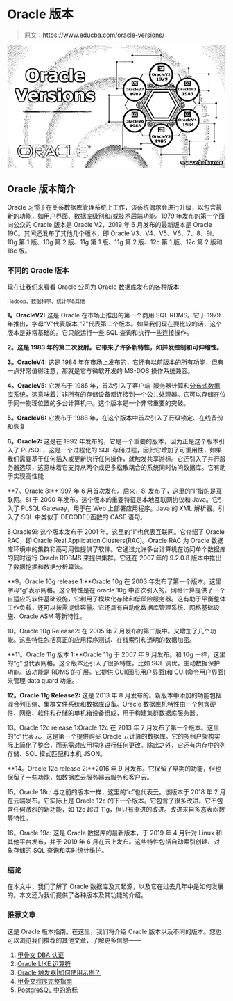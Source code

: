 # Oracle 版本

> 原文：<https://www.educba.com/oracle-versions/>

![Oracle-Versions](img/ac5a89332589a34cdab9963ccee9f4f8.png)



## Oracle 版本简介

Oracle 习惯于在关系数据库管理系统上工作，该系统偶尔会进行升级，以包含最新的功能，如用户界面、数据库级别和/或技术后端功能。1979 年发布的第一个面向公众的 Oracle 版本是 Oracle V2，2019 年 6 月发布的最新版本是 Oracle 19C。其间还发布了其他几个版本，即 Oracle V3、V4、V5、V6、7、8、9i、10g 第 1 版、10g 第 2 版、11g 第 1 版、11g 第 2 版、12c 第 1 版、12c 第 2 版和 18c 版。

### 不同的 Oracle 版本

现在让我们来看看 Oracle 公司为 Oracle 数据库发布的各种版本:

<small>Hadoop、数据科学、统计学&其他</small>

**1。OracleV2:** 这是 Oracle 在市场上推出的第一个商用 SQL RDMS。它于 1979 年推出，字母“V”代表版本,“2”代表第二个版本。如果我们现在要比较的话，这个版本是非常基础的。它只能运行一些 SQL 查询和执行一些连接操作。

**2。这是 1983 年的第二次发射。它带来了许多新特性，如并发控制和可伸缩性。**

**3。OracleV4:** 这是 1984 年在市场上发布的，它拥有以前版本的所有功能，但有一点非常值得注意，那就是它与微软开发的 MS-DOS 操作系统兼容。

**4。OracleV5:** 它发布于 1985 年，首次引入了客户端-服务器计算和[分布式数据库系统](https://www.educba.com/distributed-database-system/)，这意味着并非所有的存储设备都连接到一个公共处理器。它可以存储在位于同一物理位置的多台计算机中。这个版本是一个非常重要的突破。

**5。OracleV6:** 它发布于 1988 年，在这个版本中首次引入了行级锁定、在线备份和恢复

**6。Oracle7:** 这是在 1992 年发布的，它是一个重要的版本，因为正是这个版本引入了 PL/SQL，这是一个过程化的 SQL 存储过程，因此它增加了可重用性，如果我们需要基于任何插入或更新执行任何操作，就触发共享游标。它还引入了并行服务器选项，这意味着它支持从两个或更多松散耦合的系统同时访问数据库。它有助于实现高性能

**7。Oracle 8:**1997 年 6 月首次发布。后来，8i 发布了，这里的“I”指的是互联网。8i 于 2000 年发布。这个版本的重要特征是本地互联网协议和 Java。它引入了 PLSQL Gateway，用于在 Web 上部署应用程序。Java 的 XML 解析器。引入了 SQL 中类似于 DECODE()函数的 CASE 语句。

8 Oracle9i: 这个版本发布于 2001 年。这里的“I”也代表互联网。它介绍了 Oracle RAC，即 Oracle Real Application Clusters(RAC)。Oracle RAC 为 Oracle 数据库环境中的集群和高可用性提供了软件。它通过允许多台计算机在访问单个数据库的同时运行 Oracle RDBMS 来提供集群。它还在 2007 年的 9.2.0.8 版本中推出了数据挖掘和数据分析算法。

**9。Oracle 10g release 1:**Oracle 10g 在 2003 年发布了第一个版本。这里字母“g”表示网格。这个特性是在 oracle 10g 中首次引入的。网格计算提供了一个自适应的软件基础设施，它利用了模块化存储和低风险服务器。这有助于平衡整体工作负载，还可以按需提供容量。它还具有自动化数据库管理系统、网格基础设施、Oracle ASM 等新特性。

10。Oracle 10g Release2: 在 2005 年 7 月发布的第二版中。又增加了几个功能。这些特性包括真正的应用程序测试、在线索引和透明的数据加密。

**11。Oracle 11g 版本 1:**Oracle 11g 于 2007 年 9 月发布。和 10g 一样，这里的“g”也代表网格。这个版本还引入了很多特性，比如 SQL 调优。主动数据保护功能。该功能是 RDMS 的扩展。它提供 GUI(图形用户界面)和 CUI(命令用户界面)来管理 data guard 功能。

**12。Oracle 11g Release2:** 这是 2013 年 8 月发布的。新版本中添加的功能包括混合列压缩、集群文件系统和数据库设备。Oracle 数据库机特性由一个包含硬件、网络、软件和存储的单机箱设备组成，用于构建集群数据库服务器。

13。Oracle 12c release 1:Oracle 12c 在 2013 年 7 月发布了第一个版本。这里的“c”代表云。这是第一个提供购买 Oracle 云计算的数据库。它的多租户架构实际上简化了整合，而无需对应用程序进行任何更改。除此之外，它还有内存中的列存储、SQL 模式匹配和本机 JSON。

**14。Oracle 12c release 2:**2016 年 9 月发布。它保留了早期的功能，但也保留了一些功能，如数据库云服务器云服务和客户云。

15。Oracle 18c: 与之前的版本一样，这里的“c”也代表云。该版本于 2018 年 2 月在云端发布。它实际上是 Oracle 12c 的下一个版本。它包含了很多改进。它不包含任何激烈的新功能，如 12c 超过 11g，但只有渐进的改进。改进来自多态表函数等特性。

16。Oracle 19c: 这是 Oracle 数据库的最新版本，于 2019 年 4 月针对 Linux 和其他平台发布，并于 2019 年 6 月在云上发布。这些特性包括自动索引创建、对象存储的 SQL 查询和实时统计维护。

### 结论

在本文中，我们了解了 Oracle 数据库及其起源，以及它在过去几年中是如何发展的。本文还为我们提供了各种版本及其功能的介绍。

### 推荐文章

这是 Oracle 版本指南。在这里，我们将介绍 Oracle 版本以及不同的版本。您也可以浏览我们推荐的其他文章，了解更多信息——

1.  [甲骨文 DBA 认证](https://www.educba.com/software-development/courses/oracle-dba-certification/)
2.  [Oracle LIKE 运算符](https://www.educba.com/oracle-like-operator/)
3.  [Oracle 触发器|如何使用示例？](https://www.educba.com/oracle-triggers/)
4.  [甲骨文程序完整指南](https://www.educba.com/oracle-procedures/)
5.  [PostgreSQL 中的游标](https://www.educba.com/cursors-in-postgresql/)





